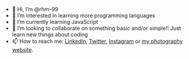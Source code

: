 - 👋 Hi, I’m @rhm-99
- 👀 I’m interested in learning more programming languages
- 🌱 I’m currently learning JavaScript
- 💞️ I’m looking to collaborate on something basic and/or simple!! Just learn new things about coding
- 📫 How to reach me: [LinkedIn](https://www.linkedin.com/in/rhiya-mehta/), [Twitter](https://twitter.com/tiltingtripxds), [Instagram](https://www.instagram.com/tiltingtripxds/) or [my photography website](https://tiltingtripxds.netlify.app/).

<!---
rhm-99/rhm-99 is a ✨ special ✨ repository because its `README.md` (this file) appears on your GitHub profile.
You can click the Preview link to take a look at your changes.
--->
